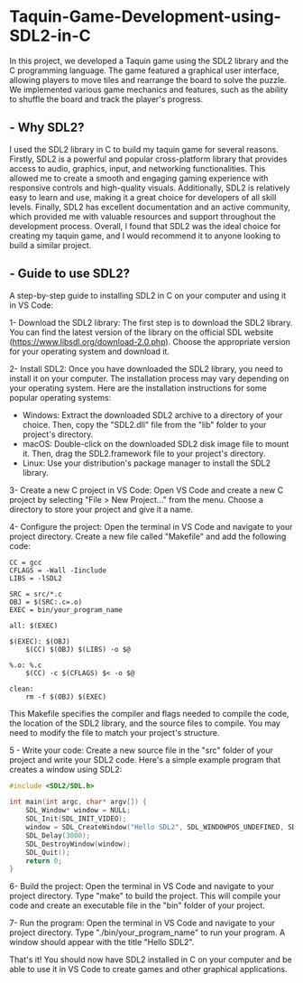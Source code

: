 # Taquin-Game-Development-using-SDL2-in-C
In this project, we developed a Taquin game using the SDL2 library and the C programming language. The game featured a graphical user interface, allowing players to move tiles and rearrange the board to solve the puzzle. We implemented various game mechanics and features, such as the ability to shuffle the board and track the player's progress.

## - Why SDL2?
I used the SDL2 library in C to build my taquin game for several reasons. Firstly, SDL2 is a powerful and popular cross-platform library that provides access to audio, graphics, input, and networking functionalities. This allowed me to create a smooth and engaging gaming experience with responsive controls and high-quality visuals. Additionally, SDL2 is relatively easy to learn and use, making it a great choice for developers of all skill levels. Finally, SDL2 has excellent documentation and an active community, which provided me with valuable resources and support throughout the development process. Overall, I found that SDL2 was the ideal choice for creating my taquin game, and I would recommend it to anyone looking to build a similar project.
## - Guide to use SDL2?
A step-by-step guide to installing SDL2 in C on your computer and using it in VS Code:

1- Download the SDL2 library: The first step is to download the SDL2 library. You can find the latest version of the library on the official SDL website (https://www.libsdl.org/download-2.0.php). Choose the appropriate version for your operating system and download it.

2- Install SDL2: Once you have downloaded the SDL2 library, you need to install it on your computer. The installation process may vary depending on your operating system. Here are the installation instructions for some popular operating systems:
  - Windows: Extract the downloaded SDL2 archive to a directory of your choice. Then, copy the "SDL2.dll" file from the "lib" folder to your project's directory.
  - macOS: Double-click on the downloaded SDL2 disk image file to mount it. Then, drag the SDL2.framework file to your project's directory.
  - Linux: Use your distribution's package manager to install the SDL2 library.

3- Create a new C project in VS Code: Open VS Code and create a new C project by selecting "File > New Project..." from the menu. Choose a directory to store your project and give it a name.

4- Configure the project: Open the terminal in VS Code and navigate to your project directory. Create a new file called "Makefile" and add the following code:
```
CC = gcc
CFLAGS = -Wall -Iinclude
LIBS = -lSDL2

SRC = src/*.c
OBJ = $(SRC:.c=.o)
EXEC = bin/your_program_name

all: $(EXEC)

$(EXEC): $(OBJ)
    $(CC) $(OBJ) $(LIBS) -o $@

%.o: %.c
    $(CC) -c $(CFLAGS) $< -o $@

clean:
    rm -f $(OBJ) $(EXEC)
```
This Makefile specifies the compiler and flags needed to compile the code, the location of the SDL2 library, and the source files to compile. You may need to modify the file to match your project's structure.

5 - Write your code: Create a new source file in the "src" folder of your project and write your SDL2 code. Here's a simple example program that creates a window using SDL2:

```C
#include <SDL2/SDL.h>

int main(int argc, char* argv[]) {
    SDL_Window* window = NULL;
    SDL_Init(SDL_INIT_VIDEO);
    window = SDL_CreateWindow("Hello SDL2", SDL_WINDOWPOS_UNDEFINED, SDL_WINDOWPOS_UNDEFINED, 640, 480, SDL_WINDOW_SHOWN);
    SDL_Delay(3000);
    SDL_DestroyWindow(window);
    SDL_Quit();
    return 0;
}
```
6- Build the project: Open the terminal in VS Code and navigate to your project directory. Type "make" to build the project. This will compile your code and create an executable file in the "bin" folder of your project.

7- Run the program: Open the terminal in VS Code and navigate to your project directory. Type "./bin/your_program_name" to run your program. A window should appear with the title "Hello SDL2".

That's it! You should now have SDL2 installed in C on your computer and be able to use it in VS Code to create games and other graphical applications.
